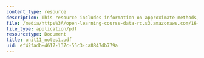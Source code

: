 ```yaml
---
content_type: resource
description: This resource includes information on approximate methods, and Ritz methods.
file: /media/https%3A/open-learning-course-data-rc.s3.amazonaws.com/16-21-techniques-for-structural-analysis-and-design-spring-2005/ef42fadb4617137c55c3ca8847db779a_unit11_notes1.pdf
file_type: application/pdf
resourcetype: Document
title: unit11_notes1.pdf
uid: ef42fadb-4617-137c-55c3-ca8847db779a
---
```

